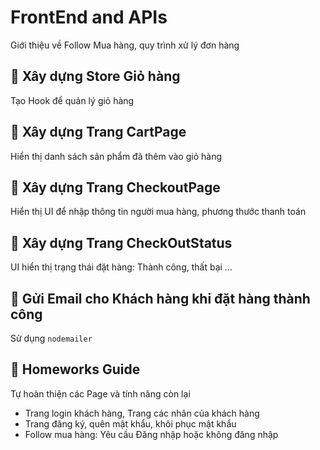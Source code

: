 # FrontEnd and APIs

Giới thiệu về Follow Mua hàng, quy trình xử lý đơn hàng


## 💛 Xây dựng Store Giỏ hàng

Tạo Hook để quản lý giỏ hàng

## 💛 Xây dựng Trang CartPage

Hiển thị danh sách sản phẩm đã thêm vào giỏ hàng

## 💛 Xây dựng Trang CheckoutPage

Hiển thị UI để nhập thông tin người mua hàng, phương thước thanh toán

## 💛 Xây dựng Trang CheckOutStatus

UI hiển thị trạng thái đặt hàng: Thành công, thất bại ...

## 💛 Gửi Email cho Khách hàng khi đặt hàng thành công

Sử dụng `nodemailer`


## 💛 Homeworks Guide

Tự hoàn thiện các Page và tính năng còn lại

- Trang login khách hàng, Trang các nhân của khách hàng
- Trang đăng ký, quên mật khẩu, khôi phục mật khẩu
- Follow mua hàng: Yêu cầu Đăng nhập hoặc không đăng nhập